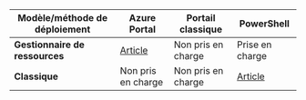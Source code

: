 |**Modèle/méthode de déploiement**| **Azure Portal** | **Portail classique** | **PowerShell**|
|---|---|---|---|
| **Gestionnaire de ressources**      |[Article](vpn-gateway-howto-multi-site-to-site-resource-manager-portal.md)| Non pris en charge | Prise en charge|
| **Classique** | Non pris en charge | Non pris en charge | [Article](vpn-gateway-multi-site.md) | 
 